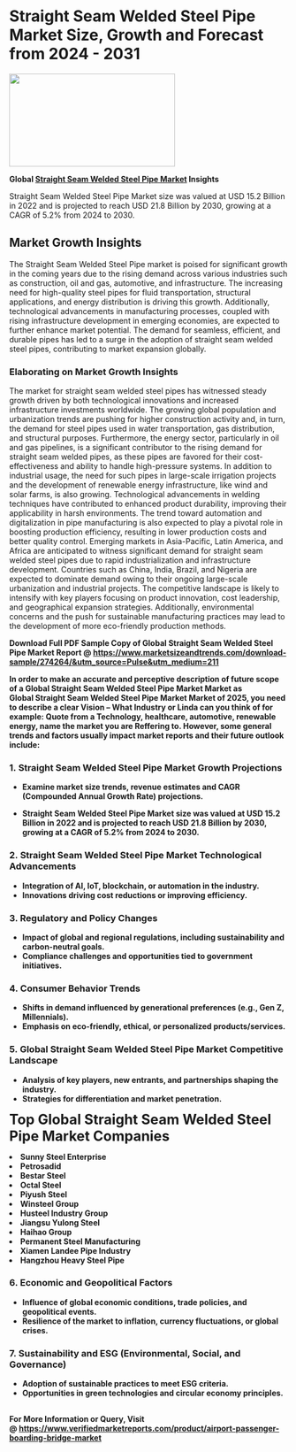 <H1>Straight Seam Welded Steel Pipe Market Size, Growth and Forecast from 2024 - 2031</H1><img class="aligncenter size-medium wp-image-584254" src="https://thirdeyenews.in/wp-content/uploads/2024/09/Global-Market-Research-300x168.jpeg" alt="" width="300" height="168" /><p><strong>Global&nbsp;<a href="https://www.marketsizeandtrends.com/download-sample/274264/&amp;utm_source=Pulse&amp;utm_medium=211">Straight Seam Welded Steel Pipe Market</a> Insights</strong></p><p>Straight Seam Welded Steel Pipe Market size was valued at USD 15.2 Billion in 2022 and is projected to reach USD 21.8 Billion by 2030, growing at a CAGR of 5.2% from 2024 to 2030.</p><p><h2>Market Growth Insights</h2> <p>The Straight Seam Welded Steel Pipe market is poised for significant growth in the coming years due to the rising demand across various industries such as construction, oil and gas, automotive, and infrastructure. The increasing need for high-quality steel pipes for fluid transportation, structural applications, and energy distribution is driving this growth. Additionally, technological advancements in manufacturing processes, coupled with rising infrastructure development in emerging economies, are expected to further enhance market potential. The demand for seamless, efficient, and durable pipes has led to a surge in the adoption of straight seam welded steel pipes, contributing to market expansion globally.</p> <p><strong></strong></p> <h3>Elaborating on Market Growth Insights</h3> <p>The market for straight seam welded steel pipes has witnessed steady growth driven by both technological innovations and increased infrastructure investments worldwide. The growing global population and urbanization trends are pushing for higher construction activity and, in turn, the demand for steel pipes used in water transportation, gas distribution, and structural purposes. Furthermore, the energy sector, particularly in oil and gas pipelines, is a significant contributor to the rising demand for straight seam welded pipes, as these pipes are favored for their cost-effectiveness and ability to handle high-pressure systems. In addition to industrial usage, the need for such pipes in large-scale irrigation projects and the development of renewable energy infrastructure, like wind and solar farms, is also growing. Technological advancements in welding techniques have contributed to enhanced product durability, improving their applicability in harsh environments. The trend toward automation and digitalization in pipe manufacturing is also expected to play a pivotal role in boosting production efficiency, resulting in lower production costs and better quality control. Emerging markets in Asia-Pacific, Latin America, and Africa are anticipated to witness significant demand for straight seam welded steel pipes due to rapid industrialization and infrastructure development. Countries such as China, India, Brazil, and Nigeria are expected to dominate demand owing to their ongoing large-scale urbanization and industrial projects. The competitive landscape is likely to intensify with key players focusing on product innovation, cost leadership, and geographical expansion strategies. Additionally, environmental concerns and the push for sustainable manufacturing practices may lead to the development of more eco-friendly production methods. <p><strong></p><p><span class=""><strong>Download Full PDF Sample Copy of Global Straight Seam Welded Steel Pipe Market Report</strong> @ <a href="https://www.marketsizeandtrends.com/download-sample/274264/&amp;utm_source=Pulse&amp;utm_medium=211" target="_blank">https://www.marketsizeandtrends.com/download-sample/274264/&amp;utm_source=Pulse&amp;utm_medium=211</a></span></p><p>In order to make an accurate and perceptive description of future scope of a Global&nbsp;Straight Seam Welded Steel Pipe Market Market as Global&nbsp;Straight Seam Welded Steel Pipe Market Market of 2025, you need to describe a clear Vision &ndash; What Industry or Linda can you think of for example: Quote from a Technology, healthcare, automotive, renewable energy, name the market you are Reffering to. However, some general trends and factors usually impact market reports and their future outlook include:</p><h3>1.&nbsp;<strong>Straight Seam Welded Steel Pipe Market Growth Projections</strong></h3><ul><li>Examine market size trends, revenue estimates and CAGR (Compounded Annual Growth Rate) projections.</li><li><p>Straight Seam Welded Steel Pipe Market size was valued at USD 15.2 Billion in 2022 and is projected to reach USD 21.8 Billion by 2030, growing at a CAGR of 5.2% from 2024 to 2030.</p></li></ul><h3>2.&nbsp;<strong>Straight Seam Welded Steel Pipe Market Technological Advancements</strong></h3><ul><li>Integration of AI, IoT, blockchain, or automation in the industry.</li><li>Innovations driving cost reductions or improving efficiency.</li></ul><h3>3.&nbsp;<strong>Regulatory and Policy Changes</strong></h3><ul><li>Impact of global and regional regulations, including sustainability and carbon-neutral goals.</li><li>Compliance challenges and opportunities tied to government initiatives.</li></ul><h3>4.&nbsp;<strong>Consumer Behavior Trends</strong></h3><ul><li>Shifts in demand influenced by generational preferences (e.g., Gen Z, Millennials).</li><li>Emphasis on eco-friendly, ethical, or personalized products/services.</li></ul><h3>5.&nbsp;<strong>Global Straight Seam Welded Steel Pipe Market Competitive Landscape</strong></h3><ul><li>Analysis of key players, new entrants, and partnerships shaping the industry.</li><li>Strategies for differentiation and market penetration.</li></ul><p data-pm-slice="1 1 []"><span style="color: inherit; font-family: inherit; font-size: 25px;">Top Global Straight Seam Welded Steel Pipe Market Companies</span></p><div class="" data-test-id=""><p><li>Sunny Steel Enterprise</li><li> Petrosadid</li><li> Bestar Steel</li><li> Octal Steel</li><li> Piyush Steel</li><li> Winsteel Group</li><li> Husteel Industry Group</li><li> Jiangsu Yulong Steel</li><li> Haihao Group</li><li> Permanent Steel Manufacturing</li><li> Xiamen Landee Pipe Industry</li><li> Hangzhou Heavy Steel Pipe</li></p></div><h3>6.&nbsp;<strong>Economic and Geopolitical Factors</strong></h3><ul><li>Influence of global economic conditions, trade policies, and geopolitical events.</li><li>Resilience of the market to inflation, currency fluctuations, or global crises.</li></ul><h3>7.&nbsp;<strong>Sustainability and ESG (Environmental, Social, and Governance)</strong></h3><ul><li>Adoption of sustainable practices to meet ESG criteria.</li><li>Opportunities in green technologies and circular economy principles.</li></ul><h2><strong style="font-size: 14px;">For More Information or Query, Visit @&nbsp;</strong><a style="background-color: #ffffff; font-size: 14px;" href="https://www.marketsizeandtrends.com/report/straight-seam-welded-steel-pipe-market/" target="_blank">https://www.verifiedmarketreports.com/product/airport-passenger-boarding-bridge-market</a></h2>
